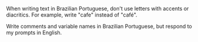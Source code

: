 When writing text in Brazilian Portuguese, don't use letters with accents or diacritics. For example, write "cafe" instead of "café".

Write comments and variable names in Brazilian Portuguese, but respond to my prompts in English.